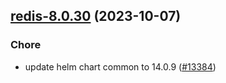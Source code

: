 

## [redis-8.0.30](https://github.com/succelle/charts/compare/redis-8.0.29...redis-8.0.30) (2023-10-07)

### Chore

- update helm chart common to 14.0.9 ([#13384](https://github.com/succelle/charts/issues/13384))
  
  
